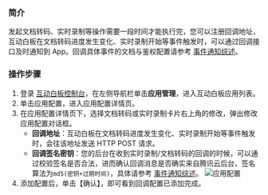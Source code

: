 
### 简介

发起文档转码、实时录制等操作需要一段时间才能执行完，您可以注册回调地址，互动白板在文档转码进度发生变化、实时录制开始等事件触发时，可以通过回调接口及时通知到 App。回调具体事件的文档与鉴权配置请参考 [事件通知综述](https://cloud.tencent.com/document/product/1137/40257)。

### 操作步骤

1. 登录 [互动白板控制台](https://console.cloud.tencent.com/tiw)，在左侧导航栏单击**应用管理**，进入互动白板应用列表。
2. 单击应用配置，进入应用配置详情页。
3. 在应用配置详情页下，选择文档转码或实时录制卡片右上角的修改，弹出修改应用配置对话框。
    - **回调地址**：互动白板在文档转码进度发生变化、实时录制开始等事件触发时，会往该地址发送 HTTP POST 请求。
    - **回调签名密钥**：您的后台在收到实时录制/文档转码的回调的时候，可以通过校验签名是否合法，进而确认回调消息是否确实来自腾讯云后台，签名算法为`md5(密钥+过期时间)`，具体请参考 [事件通知综述](https://cloud.tencent.com/document/product/1137/40257)。
![应用配置](https://main.qcloudimg.com/raw/d7427d78678cea4456cf15e6461fcb98.png)
4. 添加配置后，单击【确认】，即可看到回调配置已添加完成。


